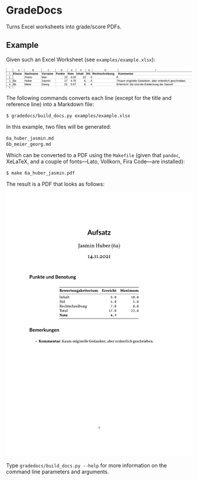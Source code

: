 # GradeDocs

Turns Excel worksheets into grade/score PDFs.

## Example

Given such an Excel Worksheet (see `examples/example.xlsx`):

![Example Excel Worksheet](assets/example-xlsx.png)

The following commands converts each line (except for the title and reference
line) into a Markdown file:

    $ gradedocs/build_docs.py examples/example.xlsx

In this example, two files will be generated:

    6a_huber_jasmin.md
    6b_meier_georg.md

Which can be converted to a PDF using the `Makefile` (given that `pandoc`,
XeLaTeX, and a couple of fonts—Lato, Vollkorn, Fira Code—are installed):

    $ make 6a_huber_jasmin.pdf

The result is a PDF that looks as follows:

![Example PDF Grading Sheet](assets/example-pdf.png)

Type `gradedocs/build_docs.py --help` for more information on the command line
parameters and arguments.
